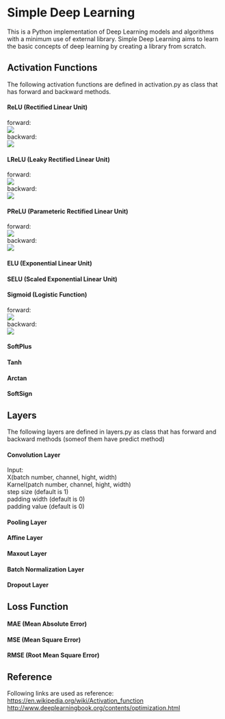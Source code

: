 # Simple Deep Learning
This is a Python implementation of Deep Learning models and algorithms with a minimum use of external library. Simple Deep Learning aims to learn the basic concepts of deep learning by creating a library from scratch. 
## Activation Functions
The following activation functions are defined in activation.py as class that has forward and backward methods.   
#### ReLU (Rectified Linear Unit)

forward:  
<img src="https://latex.codecogs.com/gif.latex?f(x)=\left\{\begin{matrix}0\;&space;(x\leq&space;0)&space;\\&space;x\;&space;(x>0)&space;\end{matrix}\right." />  
backward:  
<img src="https://latex.codecogs.com/gif.latex?f(x)=\left\{\begin{matrix}0\;&space;(x\leq&space;0)&space;\\&space;1\;&space;(x>0)&space;\end{matrix}\right." />

#### LReLU (Leaky Rectified Linear Unit)

forward:  
<img src="https://latex.codecogs.com/gif.latex?f(x)=\left\{\begin{matrix}0.01x\;&space;(x\leq&space;0)&space;\\&space;x\;&space;\;&space;\;&space;\;&space;\;&space;\;&space;\;(x>0)&space;\end{matrix}\right."/>  
backward:  
<img src="https://latex.codecogs.com/gif.latex?f(x)=\left\{\begin{matrix}0.01\;&space;(x\leq&space;0)&space;\\&space;1\;&space;\;&space;\;&space;\;&space;\;&space;\;&space;\;(x>0)&space;\end{matrix}\right."/>  
#### PReLU (Parameteric Rectified Linear Unit)
forward:  
<img src="https://latex.codecogs.com/gif.latex?f(\alpha&space;,x)=\left\{\begin{matrix}\alpha&space;x\;&space;(x\leq&space;0)&space;\\&space;\;&space;\;&space;x\;\;(x>0)&space;\end{matrix}\right."/>  
backward:  
<img src="https://latex.codecogs.com/gif.latex?f(\alpha&space;,x)=\left\{\begin{matrix}\alpha&space;\;&space;(x\leq&space;0)&space;\\&space;\;&space;\;&space;1\;(x>0)&space;\end{matrix}\right."/>  
#### ELU (Exponential Linear Unit)
#### SELU (Scaled Exponential Linear Unit)
#### Sigmoid (Logistic Function)

forward:  
<img src="https://latex.codecogs.com/gif.latex?f(x)=\frac{1}{1&plus;e^{-x}}" />  
backward:  
<img src="https://latex.codecogs.com/gif.latex?f'(x)=f(x)(1-f(x))" />  
#### SoftPlus 
#### Tanh
#### Arctan
#### SoftSign
## Layers  
The following layers are defined in layers.py as class that has forward and backward methods (someof them have predict method)
#### Convolution Layer
Input:  
X(batch number, channel, hight, width)  
Karnel(patch number, channel, hight, width)  
step size (default is 1)  
padding width (default is 0)  
padding value (default is 0)  
#### Pooling Layer
#### Affine Layer
#### Maxout Layer
#### Batch Normalization Layer
#### Dropout Layer
## Loss Function
#### MAE (Mean Absolute Error)
#### MSE (Mean Square Error)
#### RMSE (Root Mean Square Error)

## Reference  
Following links are used as reference:  
https://en.wikipedia.org/wiki/Activation_function
http://www.deeplearningbook.org/contents/optimization.html
